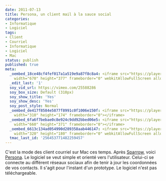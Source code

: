 ```yaml
---
date: 2011-07-13
title: Persona, un client mail à la sauce social
categories:
- Informatique
- Logiciel
tags:
- Client
- Courriel
- Informatique
- Logiciel
- Mac
status: publish
published: true
meta:
  _oembed_18ce48cf4fef017a1a519e9a87f8c8a4: <iframe src="https://player.vimeo.com/video/25588286"
    width="670" height="377" frameborder="0" webkitAllowFullScreen allowFullScreen></iframe>
  _edit_last: '1'
  soy_vid_url: https://vimeo.com/25588286
  soy_box_size: Default (310px)
  soy_show_title: 'Yes'
  soy_show_desc: 'Yes'
  soy_post_style: Normal
  _oembed_de417f8584e5877f8991c0f1006e150f: <iframe src="https://player.vimeo.com/video/25588286"
    width="310" height="174" frameborder="0"></iframe>
  _oembed_6fa6f7bebae0c8e924c9dd92bbed06e5: <iframe src="https://player.vimeo.com/video/25588286"
    width="660" height="371" frameborder="0"></iframe>
  _oembed_6613c134ad054990d289358aab446147: <iframe src="https://player.vimeo.com/video/25588286"
    width="320" height="180" frameborder="0" webkitAllowFullScreen allowFullScreen></iframe>
  tmac_last_id: '256453771482259457'
---
```

C'est la mode des client courriel sur Mac ces temps. Après <a title="Site web de Sparrow" href="https://sparrowmailapp.com/">Sparrow</a>, voici <a title="Site web de Persona" href="https://www.personamail.info/">Persona</a>. Le logiciel se veut simple et orienté vers l'utilisateur. Celui-ci se connecte au différent réseaux sociaux afin de tenir à jour les coordonnées de vos contacts.
Il s'agit pour l'instant d'un prototype. Le logiciel n'est pas téléchargeable.
